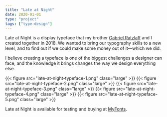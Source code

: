 ```yaml
---
title: "Late at Night"
date: 2020-01-01
type: "project"
tags: ["type-design"]
---
```


Late at Night is a display typeface that my brother
[Gabriel Ratzlaff](http://ratzlaff.com.br) and I created together in 2018. We wanted to
bring our typography skills to a new level, and to find out if we could make some money out of
it—which we did.

I believe creating a typeface is one of the biggest challenges a designer can face, and the
knowledge it brings changes the way we design everything else.

{{< figure src="late-at-night-typeface-1.png" class="large" >}}
{{< figure src="late-at-night-typeface-2.png" class="large" >}}
{{< figure src="late-at-night-typeface-3.png" class="large" >}}
{{< figure src="late-at-night-typeface-4.png" class="large" >}}
{{< figure src="late-at-night-typeface-5.png" class="large" >}}

Late at Night is available for testing and buying at
[MyFonts](https://www.myfonts.com/fonts/ratzlaff-type/late-at-night/).
